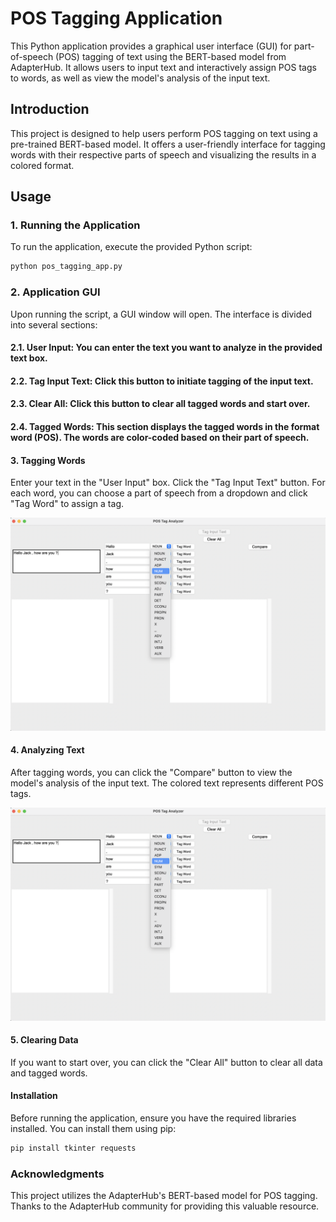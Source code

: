 # POS Tagging Application
This Python application provides a graphical user interface (GUI) for part-of-speech (POS) tagging of text using the BERT-based model from AdapterHub. It allows users to input text and interactively assign POS tags to words, as well as view the model's analysis of the input text.

## Introduction
This project is designed to help users perform POS tagging on text using a pre-trained BERT-based model. It offers a user-friendly interface for tagging words with their respective parts of speech and visualizing the results in a colored format.

## Usage

### 1. Running the Application
To run the application, execute the provided Python script:

```python
python pos_tagging_app.py
```

### 2. Application GUI
Upon running the script, a GUI window will open. The interface is divided into several sections:

#### 2.1. User Input: You can enter the text you want to analyze in the provided text box.

#### 2.2. Tag Input Text: Click this button to initiate tagging of the input text.

#### 2.3. Clear All: Click this button to clear all tagged words and start over.

#### 2.4. Tagged Words: This section displays the tagged words in the format word (POS). The words are color-coded based on their part of speech.

#### 3. Tagging Words
Enter your text in the "User Input" box.
Click the "Tag Input Text" button.
For each word, you can choose a part of speech from a dropdown and click "Tag Word" to assign a tag.

<img src="https://github.com/gonzalovaldenebro/NaturalLanguageProcessing-Portfolio/blob/main/Part%204%20-%20Lexical%20Syntax%20and%20Semantics/Project/Images/3.png" alt="Alt text" width="600"/>

#### 4. Analyzing Text
After tagging words, you can click the "Compare" button to view the model's analysis of the input text. The colored text represents different POS tags.

<img src="https://github.com/gonzalovaldenebro/NaturalLanguageProcessing-Portfolio/blob/main/Part%204%20-%20Lexical%20Syntax%20and%20Semantics/Project/Images/3.png" alt="Alt text" width="600"/>

#### 5. Clearing Data
If you want to start over, you can click the "Clear All" button to clear all data and tagged words.

#### Installation
Before running the application, ensure you have the required libraries installed. You can install them using pip:

```python
pip install tkinter requests
```

### Acknowledgments
This project utilizes the AdapterHub's BERT-based model for POS tagging. Thanks to the AdapterHub community for providing this valuable resource.